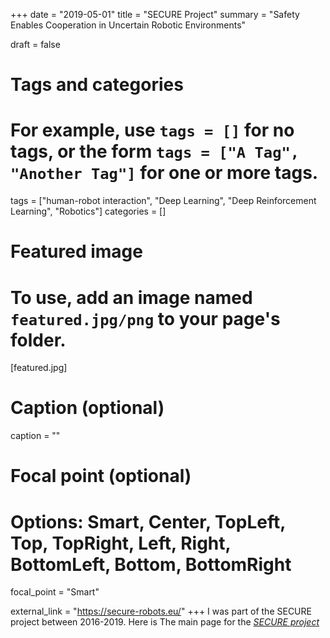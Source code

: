 +++
date = "2019-05-01"
title = "SECURE Project"
summary = "Safety Enables Cooperation in Uncertain Robotic Environments"

draft = false

# Tags and categories
# For example, use `tags = []` for no tags, or the form `tags = ["A Tag", "Another Tag"]` for one or more tags.
tags = ["human-robot interaction", "Deep Learning", "Deep Reinforcement Learning", "Robotics"]
categories = []

# Featured image
# To use, add an image named `featured.jpg/png` to your page's folder. 
[featured.jpg]
  # Caption (optional)
  caption = ""

  # Focal point (optional)
  # Options: Smart, Center, TopLeft, Top, TopRight, Left, Right, BottomLeft, Bottom, BottomRight
  focal_point = "Smart"

external_link = "https://secure-robots.eu/"
+++
I was part of the SECURE project between 2016-2019. Here is The main page for the [*SECURE project*](https://secure-robots.eu/) 
